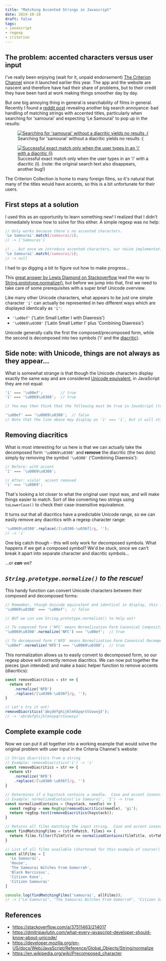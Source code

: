 ```yaml
---
title: "Matching Accented Strings in Javascript"
date: 2019-10-10
draft: false
tags:
- javascript
- regexp
- criterion
---
```


## The problem: accented characters versus user input
I've really been enjoying (wait for it, unpaid endorsement) [The Criterion Channel](https://www.criterionchannel.com/) since it launched earlier this year.  The app and the website are nascent and therefore have had their share of problems, but to their credit they have been hard at work making things smoother day by day.

But one big annoying thing in general is searchability of films in general.  Recently I found a [reddit post](https://www.reddit.com/r/criterion/comments/ddg08d/channel_software_engineers_your_input_validation/) revealing another big search annoyance: bad handling of matching strings with accented titles, particularly when searching for 'samourai' and expecting 'Le Samouraï' to pop up in the results:

<figure itemprop="image" itemscope="" itemtype="http://schema.org/ImageObject" class="center">
    <meta itemprop="width" content="700" />
    <meta itemprop="height" content="496" />
    <meta itemprop="url" content="https://www.davidbcalhoun.com/wp-content/uploads/2019/criterion-search-without-diacritic.gif" />
    <a href="https://www.davidbcalhoun.com/wp-content/uploads/2019/criterion-search-without-diacritic.gif">
        <img itemprop="contentUrl" src="https://www.davidbcalhoun.com/wp-content/uploads/2019/criterion-search-without-diacritic.gif" title="Searching for 'samourai' without a diacritic yields no results :(" />
    </a>
    <figcaption itemprop="caption">Searching for 'samourai' without a diacritic yields no results :(</figcaption>
</figure>

<figure itemprop="image" itemscope="" itemtype="http://schema.org/ImageObject" class="center">
    <meta itemprop="width" content="700" />
    <meta itemprop="height" content="496" />
    <meta itemprop="url" content="https://www.davidbcalhoun.com/wp-content/uploads/2019/criterion-search-with-diacritic.gif" />
    <a href="https://www.davidbcalhoun.com/wp-content/uploads/2019/criterion-search-with-diacritic.gif">
        <img itemprop="contentUrl" src="https://www.davidbcalhoun.com/wp-content/uploads/2019/criterion-search-with-diacritic.gif" title="Successful exact match only when the user types in an 'i' with a diacritic (ï)" />
    </a>
    <figcaption itemprop="caption">Successful exact match only when the user types in an 'i' with a diacritic (ï).  (note: the original search text also disappears, another bug!)</figcaption>
</figure>

The Criterion Collection is home to many foreign films, so it's natural that many of the titles would have accents, so this is a bit unfortunate for their users.

## First steps at a solution
I used this as an opportunity to learn something new!  I realized that I didn't immediately know how to solve for this either.  A simple regexp was no help:

```js
// Only works because there's no accented characters.
'Le Samourai'.match(/samourai/i);
// -> ['Samourai']

// ...but once we introduce accented characters, our naïve implementation blows up...
'Le Samouraï'.match(/samourai/i);
// -> null
```

I had to go digging a bit to figure out how to make progress...

This [great answer by Lewis Diamond on Stackoverflow](https://stackoverflow.com/a/37511463/214017) lead the way to [String.prototype.normalize()](https://developer.mozilla.org/en-US/docs/Web/JavaScript/Reference/Global_Objects/String/normalize), but before we jump into that, first we need to take care of some prerequisites with a super brief Unicode overview.

Like many other Unicode characters, what appears to be just one simple character `'ï'` can actually be represented in two different ways which are displayed identically as `'ï'`:

* `'\u00ef'` ('Latin Small Letter I with Diaeresis')
* `'\u0069\u0308'` ('Latin Small Letter I' plus 'Combining Diaeresis')

Unicode generally calls the first the composed/precomposed form, while the second is decomposed into two symbols ('i' and the [diacritic](https://en.wikipedia.org/wiki/Diaeresis_(diacritic))).

## Side note: with Unicode, things are not always as they appear...
What is somewhat strange is that though the Unicode characters display exactly the same way and are considered [Unicode equivalent](https://en.wikipedia.org/wiki/Unicode_equivalence), in JavaScript they are not equal:

```js
'ï' === '\u00ef';        // true
'ï' === '\u0069\u0308';  // true

// You may then think that the following must be true in JavaScript (transitive equality), but you'd be wrong!

'\u00ef' === '\u0069\u0308';  // false
// Note that the line above may display as 'ï' === 'ï', but it will still evaluate to false!
```

## Removing diacritics

What is most interesting for us here is that we can actually take the decomposed form `'\u0069\u0308'` and **remove** the diacritic (the two dots) simply by removing the symbol `'\u0308'` ('Combining Diaeresis'):

```js
// Before: with accent
'ï' === '\u0069\u0308';

// After: violà!  accent removed
'i' === '\u0069';
```

That's looking a lot closer to what the original user input was, and will make things easier to match.  Sort of like converting two strings using `toLowerCase()` to check their case-insensitive equivalence.

It turns out that all diacritics have a predictable Unicode range, so we can easily remove any diacritics with a regexp character range:

```js
'\u0069\u0308'.replace(/[\u0300-\u036f]/g, '');
// -> 'i'
```

One big catch though - this will only work for decomposed symbols.  What happens if we get a composed symbol?  We'd be stuck, since we can't break it apart into separate character and diacritic symbols...

...or ***can*** we?

## ***`String.prototype.normalize()` to the rescue!***

This handy function can convert Unicode characters between their composed and decomposed forms:

```js
// Remember, though Unicode equivalent and identical in display, this is false...
'\u0069\u0308' === '\u00ef';  // false

// BUT we can use String.prototype.normalize() to help out!

// To composed form ('NFC' means Normalization Form Canonical Composition)
'\u0069\u0308'.normalize('NFC') === '\u00ef';  // true

// To decomposed form ('NFD' means Normalization Form Canonical Decomposition)
'\u00ef'.normalize('NFD') === '\u0069\u0308';  // true
```

This normalization allows us to easily convert to decomposed form, so our regexp above will correctly remove diacritics.  We can now put together the pieces (pun intended) and make a basic helper function to remove accents (diacritics):

```js
const removeDiacritics = str => {
  return str
    .normalize('NFD')
    .replace(/[\u0300-\u036f]/g, '');
}

// Let's try it out!
removeDiacritics('àbçdëfghïjklmñöpqrśtüvwxÿž');
// -> 'abcdefghijklmnopqrstuvwxyz'
```

## Complete example code
Now we can put it all together into a working example that would solve the original problem with user input in the Criteria Channel's website:

```js
// Strips diacritics from a string
// Example: removeDiacritics('ï') -> 'i'
const removeDiacritics = str => {
  return str
    .normalize('NFD')
    .replace(/[\u0300-\u036f]/g, '')
}

// Determines if a haystack contains a needle.  Case and accent insensitive.
// Example: normalizedContains('Le Samouraï', 'I') -> true
const normalizedContains = (haystack, needle) => {
  const regExp = new RegExp(removeDiacritics(needle), 'gi');
  return regExp.test(removeDiacritics(haystack));
}

// Returns all films matching the input string.  Case and accent insensitive.
const findMatchingFilms = (strToMatch, films) => {
  return films.filter(filmTitle => normalizedContains(filmTitle, strToMatch))
}

// List of all films available (shortened for this example of course!)
const allFilms = [
  'Le Samouraï',
  'House',
  'The Samourai Witches From Gomorrah',
  'Black Narcissus',
  'Citizen Kane',
  'Citizen Samourai'
]

console.log(findMatchingFilms('samourai', allFilms));
// -> ["Le Samouraï", "The Samourai Witches From Gomorrah", "Citizen Samourai"]
```

## References
* https://stackoverflow.com/a/37511463/214017
* https://dmitripavlutin.com/what-every-javascript-developer-should-know-about-unicode/
* https://developer.mozilla.org/en-US/docs/Web/JavaScript/Reference/Global_Objects/String/normalize
* https://en.wikipedia.org/wiki/Precomposed_character
